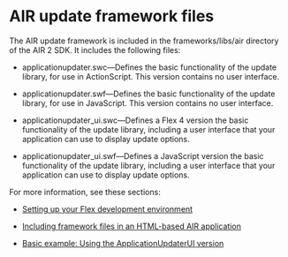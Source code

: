# AIR update framework files

The AIR update framework is included in the frameworks/libs/air directory of the
AIR 2 SDK. It includes the following files:

- applicationupdater.swc—Defines the basic functionality of the update library,
  for use in ActionScript. This version contains no user interface.

- applicationupdater.swf—Defines the basic functionality of the update library,
  for use in JavaScript. This version contains no user interface.

- applicationupdater_ui.swc—Defines a Flex 4 version the basic functionality of
  the update library, including a user interface that your application can use
  to display update options.

- applicationupdater_ui.swf—Defines a JavaScript version the basic functionality
  of the update library, including a user interface that your application can
  use to display update options.

For more information, see these sections:

- [Setting up your Flex development environment](WS01EC1957-C9FB-484d-9AA4-D7293468133D.html)

- [Including framework files in an HTML-based AIR application](WSF03EE194-4501-482d-BB53-99E6F51C6D44.html)

- [Basic example: Using the ApplicationUpdaterUI version](WS96E10DFB-39A5-4488-A666-15B9B46C5EE8.html)
